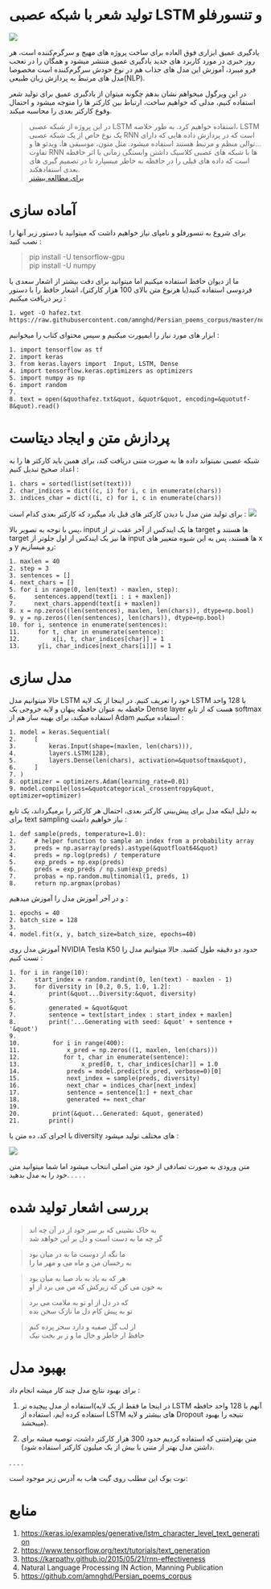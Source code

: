 # تولید شعر با شبکه عصبی LSTM و تنسورفلو
![](https://files.virgool.io/upload/users/1223901/posts/rynq4emx1qcx/5bqtxkgjyhop.jpeg)

یادگیری عمیق ابزاری فوق العاده برای ساخت پروژه های مهیج و سرگرم‌کننده است، هر روز خبری در مورد کاربرد های جدید یادگیری عمیق منتشر میشود و همگان را در تعجب فرو میبرد، آموزش این مدل های جذاب هم در نوع خودش سرگرم‌کننده است مخصوصا مدل های مرتبط به پردازش زبان طبیعی(NLP).

در این ویرگول میخواهم نشان بدهم چگونه میتوان از یادگیری عمیق برای تولید شعر استفاده کنیم، مدلی که خواهیم ساخت، ارتباط بین کارکتر ها را متوجه میشود و احتمال وقوع کارکتر بعدی را محاسبه میکند.

> در این پروژه از شبکه عصبی LSTM استفاده خواهیم کرد. به طور خلاصه، LSTM یک نوع خاص از یک شبکه عصبی RNN است که در پردازش داده هایی که دارای توالی منظم و مرتبط هستند استفاده میشود. مثل متون، موسیقی ها، ویدئو ها و...  
>تفاوت RNN ها با شبکه های عصبی کلاسیک داشتن وابستگی زمانی یا اثر حافظه است که داده های قبلی را در حافظه به خاطر میسپارد تا در تصمیم گیری های بعدی استفادهکند.  
> [برای مطالعه بیشتر](https://l.vrgl.ir/r?l=https%3A%2F%2Fcolah.github.io%2Fposts%2F2015-08-Understanding-LSTMs%2F&st=post&si=rynq4emx1qcxk=qToANxWsJZcbp30NlTE%2FGPXPRobbWIVbY2orsTBmE0E%3D)


# آماده سازی
برای شروع به تنسورفلو و نامپای نیاز خواهیم داشت که میتوانید با دستور زیر آنها را نصب کنید :

> pip install -U tensorflow-gpu  
> pip install -U numpy

ما از دیوان حافظ استفاده میکنیم اما میتوانید برای دقت بیشتر از اشعار سعدی یا فردوسی استفاده کنید(یا هرنوع متن بالای 100 هزار کارکتر)، اشعار حافظ را با دستور زیر دریافت میکنیم :

``` 
1. wget -O hafez.txt https://raw.githubusercontent.com/amnghd/Persian_poems_corpus/master/normalized/hafez_norm.txt 
```

ابزار های مورد نیاز را ایمپورت میکنیم و سپس محتوای کتاب را میخوانیم :

```
1. import tensorflow as tf
2. import keras
3. from keras.layers import  Input, LSTM, Dense
4. import tensorflow.keras.optimizers as optimizers
5. import numpy as np
6. import random
7. 
8. text = open(&quothafez.txt&quot, &quotr&quot, encoding=&quotutf-8&quot).read()
```

# پردازش متن و ایجاد دیتاست
شبکه عصبی نمیتواند داده ها به صورت متنی دریافت کند، برای همین باید کارکتر ها را به اعداد صحیح تبدیل کنیم :

```
1. chars = sorted(list(set(text)))
2. char_indices = dict((c, i) for i, c in enumerate(chars))
3. indices_char = dict((i, c) for i, c in enumerate(chars))
```

برای تولید متن مدل با دیدن کارکتر های قبل یاد میگیرد که کارکتر بعدی کدام است :
 ![](https://files.virgool.io/upload/users/1223901/posts/rynq4emx1qcx/5378m1t6nquv.jpeg)
 
پس با توجه به تصویر بالا، input ها یک ایندکس از آخر عقب تر از target ها هستند و target ها نیز یک ایندکس از اول جلوتر از input ها هستند، پس به این شیوه متغییر های x و y رو میسازیم:
```
1. maxlen = 40
2. step = 3
3. sentences = []
4. next_chars = []
5. for i in range(0, len(text) - maxlen, step):
6.     sentences.append(text[i : i + maxlen])
7.     next_chars.append(text[i + maxlen])
8. x = np.zeros((len(sentences), maxlen, len(chars)), dtype=np.bool)
9. y = np.zeros((len(sentences), len(chars)), dtype=np.bool)
10. for i, sentence in enumerate(sentences):
11.     for t, char in enumerate(sentence):
12.         x[i, t, char_indices[char]] = 1
13.     y[i, char_indices[next_chars[i]]] = 1
```

# مدل سازی
حالا میتوانیم مدل LSTM خود را تعریف کنیم. در اینجا از یک لایه LSTM با 128 واحد حافظه به عنوان حافظه پنهان و لایه خروجی یک Dense layer هست که از تابع softmax استفاده میکند، برای بهینه ساز هم از Adam استفاده میکنیم :

```
1. model = keras.Sequential(
2.     [
3.         keras.Input(shape=(maxlen, len(chars))),
4.         layers.LSTM(128),
5.         layers.Dense(len(chars), activation=&quotsoftmax&quot),
6.     ]
7. )
8. optimizer = optimizers.Adam(learning_rate=0.01)
9. model.compile(loss=&quotcategorical_crossentropy&quot, optimizer=optimizer)
```

به دلیل اینکه مدل برای پیش‌بینی کارکتر بعدی، احتمال هر کارکتر را برمیگرداند، یک تابع برای text sampling نیاز خواهیم داشت :

```
1. def sample(preds, temperature=1.0):
2.     # helper function to sample an index from a probability array
3.     preds = np.asarray(preds).astype(&quotfloat64&quot)
4.     preds = np.log(preds) / temperature
5.     exp_preds = np.exp(preds)
6.     preds = exp_preds / np.sum(exp_preds)
7.     probas = np.random.multinomial(1, preds, 1)
8.     return np.argmax(probas)
```

و در آخر آموزش مدل را آموزش میدهیم :

```
1. epochs = 40
2. batch_size = 128
3. 
4. model.fit(x, y, batch_size=batch_size, epochs=40)
```

آموزش مدل روی NVIDIA Tesla K50 حدود دو دقیقه طول کشید. حالا میتوانیم مدل را تست کنیم :

```
1. for i in range(10):
2.     start_index = random.randint(0, len(text) - maxlen - 1)
3.     for diversity in [0.2, 0.5, 1.0, 1.2]:
4.         print(&quot...Diversity:&quot, diversity)
5. 
6.         generated = &quot&quot
7.         sentence = text[start_index : start_index + maxlen]
8.         print('...Generating with seed: &quot' + sentence + '&quot')
9. 
10.         for i in range(400):
11.             x_pred = np.zeros((1, maxlen, len(chars)))
12.            for t, char in enumerate(sentence):
13.                 x_pred[0, t, char_indices[char]] = 1.0
14.             preds = model.predict(x_pred, verbose=0)[0]
15.             next_index = sample(preds, diversity)
16.             next_char = indices_char[next_index]
17.             sentence = sentence[1:] + next_char
18.             generated += next_char
19. 
20.         print(&quot...Generated: &quot, generated)
21.        print()
```

با اجرای کد، ده متن با diversity های مختلف تولید میشود :

![](https://files.virgool.io/upload/users/1223901/posts/rynq4emx1qcx/plrkjthnkq7a.png)

متن ورودی به صورت تصادفی از خود متن اصلی انتخاب میشود اما شما میتوانید متن خود را به مدل بدهید.
. . . .

# بررسی اشعار تولید شده

>   به خاک نشینی که بر سر خود از در آن چه اند  
>   گر چه ما به دست است و دل بر این خواهد شد  


>   ما نگه از دوست ما به در میان بود  
>   به رخسان من و ماه می و مهر ما را  


>   هر که به یاد به باد صبا به میان بود  
>   به خون می کن که زیرکش که من می برد از او  


>   که در دل از او تو به ملامت می برد  
>   تو به پیش کام دل ما نازک سخن بده  


>   از لب گل صفیه و دارد سحر پرده کنم  
>   حافظ ار خاطر و خال ما و ز بر بخت نیک  


# بهبود مدل
برای بهبود نتایج مدل چند کار میشه انجام داد :

1. استفاده از مدل پیچیده تر(در اینجا ما فقط از یک لایه LSTM آنهم با 128 واحد حافظه استفاده کرده ایم، استفاده از LSTM های بیشتر و لایه Dropout نتیجه را بهبود میبخشد).

2. متن بهتر(متنی که استفاده کردیم حدود 300 هزار کارکتر داشت، توصیه میشه برای داشتن مدل بهتر از متنی با بیش از یک میلیون کارکتر استفاده شود).

. . . .

نوت بوک این مطلب روی گیت هاب به آدرس زیر موجود است:

# منابع
1. https://keras.io/examples/generative/lstm_character_level_text_generation
1. https://www.tensorflow.org/text/tutorials/text_generation
1. https://karpathy.github.io/2015/05/21/rnn-effectiveness
1. Natural Language Processing IN Action, Manning Publication
1. https://github.com/amnghd/Persian_poems_corpus
